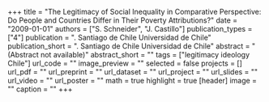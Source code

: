 +++
title = "The Legitimacy of Social Inequality in Comparative Perspective: Do People and Countries Differ in Their Poverty Attributions?"
date = "2009-01-01"
authors = ["S. Schneider", "J. Castillo"]
publication_types = ["4"]
publication = ". Santiago de Chile Universidad de Chile"
publication_short = ". Santiago de Chile Universidad de Chile"
abstract = "(Abstract not available)"
abstract_short = ""
tags = ["legitimacy ideology Chile"]
url_code = ""
image_preview = ""
selected = false
projects = []
url_pdf = ""
url_preprint = ""
url_dataset = ""
url_project = ""
url_slides = ""
url_video = ""
url_poster = ""
math = true
highlight = true
[header]
image = ""
caption = ""
+++
